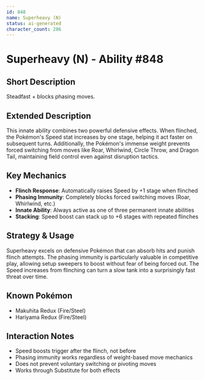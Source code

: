 ```yaml
---
id: 848
name: Superheavy (N)
status: ai-generated
character_count: 286
---
```


# Superheavy (N) - Ability #848

## Short Description
Steadfast + blocks phasing moves.

## Extended Description
This innate ability combines two powerful defensive effects. When flinched, the Pokémon's Speed stat increases by one stage, helping it act faster on subsequent turns. Additionally, the Pokémon's immense weight prevents forced switching from moves like Roar, Whirlwind, Circle Throw, and Dragon Tail, maintaining field control even against disruption tactics.

## Key Mechanics
- **Flinch Response**: Automatically raises Speed by +1 stage when flinched
- **Phasing Immunity**: Completely blocks forced switching moves (Roar, Whirlwind, etc.)
- **Innate Ability**: Always active as one of three permanent innate abilities
- **Stacking**: Speed boost can stack up to +6 stages with repeated flinches

## Strategy & Usage
Superheavy excels on defensive Pokémon that can absorb hits and punish flinch attempts. The phasing immunity is particularly valuable in competitive play, allowing setup sweepers to boost without fear of being forced out. The Speed increases from flinching can turn a slow tank into a surprisingly fast threat over time.

## Known Pokémon
- Makuhita Redux (Fire/Steel)
- Hariyama Redux (Fire/Steel)

## Interaction Notes
- Speed boosts trigger after the flinch, not before
- Phasing immunity works regardless of weight-based move mechanics
- Does not prevent voluntary switching or pivoting moves
- Works through Substitute for both effects